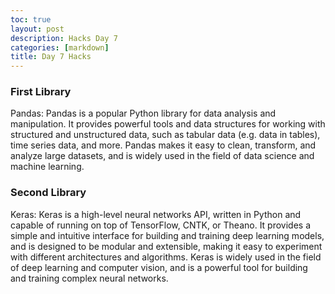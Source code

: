 ```yaml
---
toc: true
layout: post
description: Hacks Day 7
categories: [markdown]
title: Day 7 Hacks
---
```

### First Library
Pandas: Pandas is a popular Python library for data analysis and manipulation. It provides powerful tools and data structures for working with structured and unstructured data, such as tabular data (e.g. data in tables), time series data, and more. Pandas makes it easy to clean, transform, and analyze large datasets, and is widely used in the field of data science and machine learning.

### Second Library
Keras: Keras is a high-level neural networks API, written in Python and capable of running on top of TensorFlow, CNTK, or Theano. It provides a simple and intuitive interface for building and training deep learning models, and is designed to be modular and extensible, making it easy to experiment with different architectures and algorithms. Keras is widely used in the field of deep learning and computer vision, and is a powerful tool for building and training complex neural networks.